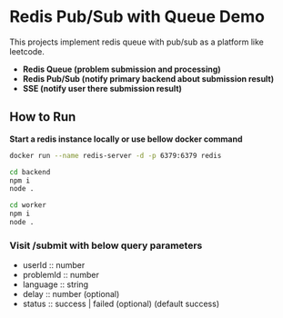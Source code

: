 # Redis Pub/Sub with Queue Demo

This projects implement redis queue with pub/sub as a platform like leetcode.

- **Redis Queue (problem submission and processing)**
- **Redis Pub/Sub (notify primary backend about submission result)**
- **SSE (notify user there submission result)**

## How to Run

**Start a redis instance locally or use bellow docker command**

```bash
docker run --name redis-server -d -p 6379:6379 redis
```

```bash
cd backend
npm i
node .
```

```bash
cd worker
npm i
node .
```

### Visit /submit with below query parameters
- userId :: number
- problemId :: number
- language :: string
- delay :: number (optional)
- status :: success | failed (optional) (default success)
